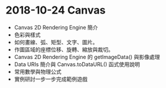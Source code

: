 # 2018-10-24 Canvas
- Canvas 2D Rendering Engine 簡介
- 色彩與樣式
- 如何畫線、弧、矩型、文字、圖片。
- 作圖區域的座標位移、旋轉、縮放與裁切。
- Canvas 2D Rendering Engine 的 getImageData() 與影像處理
- Data URIs 簡介與 Canvas.toDataURL() 函式使用說明
- 常用數學與物理公式
- 實例研討一步一步完成範例遊戲
